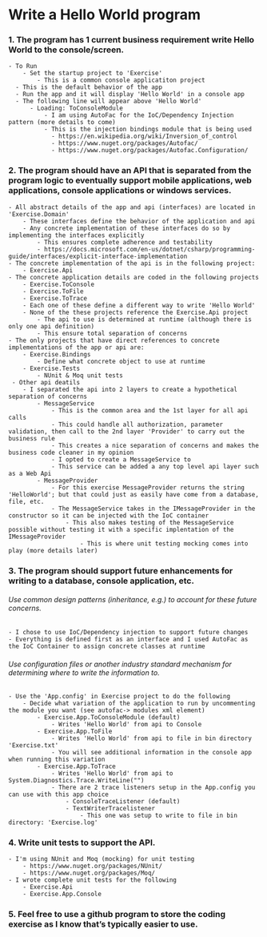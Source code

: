 
# Write a Hello World program

### 1. The program has 1 current business requirement write Hello World to the console/screen.
	
	- To Run
		- Set the startup project to 'Exercise'
			- This is a common console applicatiton project 
      - This is the default behavior of the app 
      - Run the app and it will display 'Hello World' in a console app
      - The following line will appear above 'Hello World'
          - Loading: ToConsoleModule
              - I am using AutoFac for the IoC/Dependency Injection pattern (more details to come)
              - This is the injection bindings module that is being used
              	- https://en.wikipedia.org/wiki/Inversion_of_control 
              	- https://www.nuget.org/packages/Autofac/
              	- https://www.nuget.org/packages/Autofac.Configuration/ 	         

### 2. The program should have an API that is separated from the program logic to eventually support mobile applications, web applications, console applications or windows services.
	
	- All abstract details of the app and api (interfaces) are located in 'Exercise.Domain'
		- These interfaces define the behavior of the application and api
		- Any concrete implementation of these interfaces do so by implementing the interfaces explicitly
			- This ensures complete adherence and testability 
			- https://docs.microsoft.com/en-us/dotnet/csharp/programming-guide/interfaces/explicit-interface-implementation
	- The concrete implementation of the api is in the following project:
		- Exercise.Api
	- The concrete application details are coded in the following projects
		- Exercise.ToConsole	 
		- Exercise.ToFile
		- Exercise.ToTrace
		- Each one of these define a different way to write 'Hello World'
		- None of the these projects reference the Exercise.Api project
			- The api to use is determined at runtime (although there is only one api definition) 
			- This ensure total separation of concerns
	- The only projects that have direct references to concrete implementations of the app or api are:
		- Exercise.Bindings
			- Define what concrete object to use at runtime
		- Exercise.Tests
			- NUnit & Moq unit tests
     - Other api deatils
     	- I separated the api into 2 layers to create a hypothetical separation of concerns
     		- MessageService
     			- This is the common area and the 1st layer for all api calls
     			- This could handle all authorization, parameter validation, then call to the 2nd layer 'Provider' to carry out the business rule
     			- This creates a nice separation of concerns and makes the business code cleaner in my opinion
     			- I opted to create a MessageService to  
     			- This service can be added a any top level api layer such as a Web Api
     		- MessageProvider
     			- For this exercise MessageProvider returns the string 'HelloWorld'; but that could just as easily have come from a database, file, etc.
     			- The MessageService takes in the IMessageProvider in the constructor so it can be injected with the IoC container
     				- This also makes testing of the MessageService possible without testing it with a specific implentation of the IMessageProvider 
     					- This is where unit testing mocking comes into play (more details later) 	    	 
    


### 3. The program should support future enhancements for writing to a database, console application, etc.

###### Use common design patterns (inheritance, e.g.) to account for these future concerns.
	
	- I chose to use IoC/Dependency injection to support future changes
	- Everything is defined first as an interface and I used AutoFac as the IoC Container to assign concrete classes at runtime

###### Use configuration files or another industry standard mechanism for determining where to write the information to.

	- Use the 'App.config' in Exercise project to do the following
		- Decide what variation of the application to run by uncommenting the module you want (see autofac-> modules xml element)
			- Exercise.App.ToConsoleModule (default)
				- Writes 'Hello World' from api to Console
			- Exercise.App.ToFile
				- Writes 'Hello World' from api to file in bin directory 'Exercise.txt'
				- You will see additional information in the console app when running this variation 	 	  
			- Exercise.App.ToTrace
				- Writes 'Hello World' from api to System.Diagnostics.Trace.WriteLine("") 
				- There are 2 trace listeners setup in the App.config you can use with this app choice
					- ConsoleTraceListener (default)
					- TextWriterTracelistener
						- This one was setup to write to file in bin directory: 'Exercise.log' 	  	 	               


### 4. Write unit tests to support the API.

	- I'm using NUnit and Moq (mocking) for unit testing
    	- https://www.nuget.org/packages/NUnit/
    	- https://www.nuget.org/packages/Moq/	 
	- I wrote complete unit tests for the following
		- Exercise.Api
		- Exercise.App.Console 

### 5. Feel free to use a github program to store the coding exercise as I know that’s typically easier to use.

